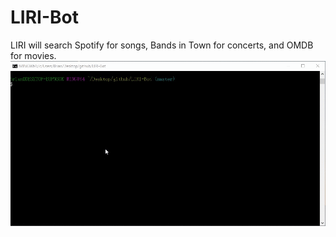 # LIRI-Bot
LIRI will search Spotify for songs, Bands in Town for concerts, and OMDB for movies.
![](asset/mJB2K8HUKJ.gif)
